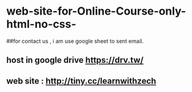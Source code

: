 # web-site-for-Online-Course-only-html-no-css-
##for contact us , i am use google sheet to sent email.
## host in google drive https://drv.tw/
## web site :  http://tiny.cc/learnwithzech
